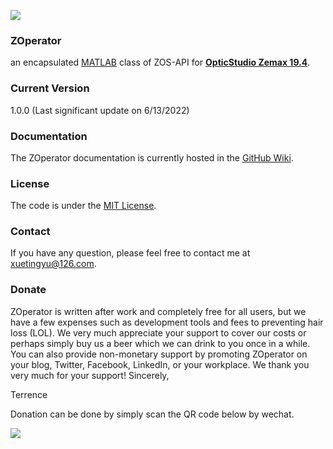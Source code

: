 ![](https://github.com/rainharp/ZOperator/blob/main/Doc/Logo.png?raw=true)
### ZOperator

an encapsulated [MATLAB](https://www.mathworks.com/products/matlab.html) class of ZOS-API for **[OpticStudio Zemax 19.4](https://www.zemax.com/)**. 

### Current Version
1.0.0 (Last significant update on 6/13/2022)

### Documentation
The ZOperator documentation is currently hosted in the [GitHub Wiki](https://github.com/rainharp/MZDDE/wiki).

### License
The code is under the [MIT License](http://opensource.org/licenses/MIT).

### Contact
If you have any question, please feel free to contact me at [xuetingyu@126.com](mailto:xuetingyu@126.com).

### Donate
ZOperator is written after work and completely free for all users, but we have a few expenses such as development tools and fees to preventing hair loss (LOL). We very much appreciate your support to cover our costs or perhaps simply buy us a beer which we can drink to you once in a while. You can also provide non-monetary support by promoting ZOperator on your blog, Twitter, Facebook, LinkedIn, or your workplace. We thank you very much for your support! 
Sincerely, 

Terrence

Donation can be done by simply scan the QR code below by wechat.

![](https://github.com/rainharp/ZOperator/blob/main/Doc/donate_qr_code.jpg?raw=true)
